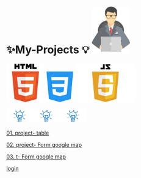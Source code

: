 # ✨My-Projects 💡 <img src="proj1-removebg-preview.png"  width="100px">

<img src="html-tutorial.png" width ="100px"><img src="mycss.png" width ="80px"><img src="JavaScript-Logo.png" width="159px" >


<img src="light-removebg-preview.png" width ="70px"><img src="light-removebg-preview.png" width ="70px"><img src="light-removebg-preview.png" width ="70px">


<a href="https://manishdeveloper333.github.io/table basic 2.html">01. project- table</a>


<a href="https://manishdeveloper333.github.io/form google map.html">02. project- Form google map</a>


<a href="https://manishdeveloper333.github.io/Projects/web page 1.html">03. t- Form google map</a>


<a href="https://manishdeveloper333.github.io/Projects/web page -login page.html">login</a>
